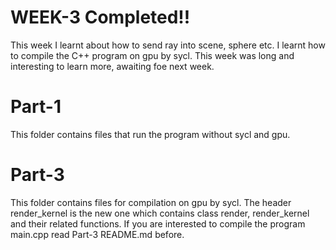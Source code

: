 # WEEK-3 Completed!!
This week I learnt about how to send ray into scene, sphere etc. I learnt how to compile the C++ program
on gpu by sycl. This week was long and interesting to learn more, awaiting foe next week.

# Part-1
This folder contains files that run the program without sycl and gpu.

# Part-3
This folder contains files for compilation on gpu by sycl. The header render_kernel is the new one which 
contains class render, render_kernel and their related functions. If you are interested to compile the
program main.cpp read Part-3 README.md before.
